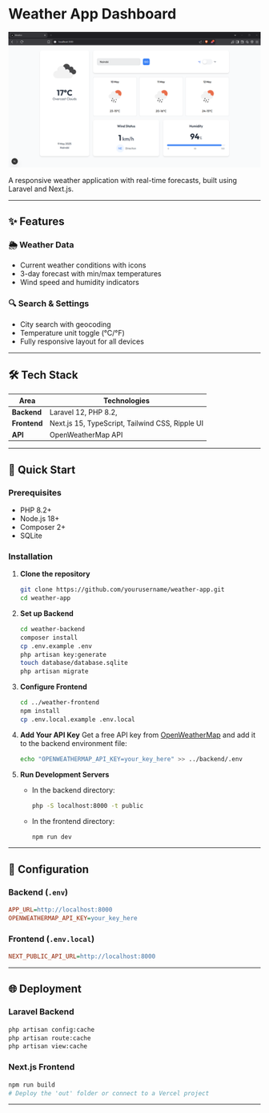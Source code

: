 # Weather App Dashboard

![Weather App Screenshot](./screenshot.png)

A responsive weather application with real-time forecasts, built using Laravel and Next.js.

---

## ✨ Features

### 🌦️ Weather Data
- Current weather conditions with icons
- 3-day forecast with min/max temperatures
- Wind speed and humidity indicators

### 🔍 Search & Settings
- City search with geocoding
- Temperature unit toggle (°C/°F)
- Fully responsive layout for all devices

---

## 🛠️ Tech Stack

| Area        | Technologies                               |
|-------------|--------------------------------------------|
| **Backend** | Laravel 12, PHP 8.2,                       |
| **Frontend**| Next.js 15, TypeScript, Tailwind CSS, Ripple UI |
| **API**     | OpenWeatherMap API                         |

---

## 🚀 Quick Start

### Prerequisites
- PHP 8.2+
- Node.js 18+
- Composer 2+
- SQLite

### Installation

1. **Clone the repository**
   ```bash
   git clone https://github.com/yourusername/weather-app.git
   cd weather-app
   ```

2. **Set up Backend**
   ```bash
   cd weather-backend
   composer install
   cp .env.example .env
   php artisan key:generate
   touch database/database.sqlite
   php artisan migrate
   ```

3. **Configure Frontend**
   ```bash
   cd ../weather-frontend
   npm install
   cp .env.local.example .env.local
   ```

4. **Add Your API Key**
   Get a free API key from [OpenWeatherMap](https://openweathermap.org/api) and add it to the backend environment file:
   ```bash
   echo "OPENWEATHERMAP_API_KEY=your_key_here" >> ../backend/.env
   ```

5. **Run Development Servers**
   - In the backend directory:
     ```bash
     php -S localhost:8000 -t public
     ```
   - In the frontend directory:
     ```bash
     npm run dev
     ```

---

## 🔧 Configuration

### Backend (`.env`)
```ini
APP_URL=http://localhost:8000
OPENWEATHERMAP_API_KEY=your_key_here
```

### Frontend (`.env.local`)
```ini
NEXT_PUBLIC_API_URL=http://localhost:8000
```

---

## 🌐 Deployment

### Laravel Backend
```bash
php artisan config:cache
php artisan route:cache
php artisan view:cache
```

### Next.js Frontend
```bash
npm run build
# Deploy the 'out' folder or connect to a Vercel project
```

---